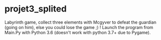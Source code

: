 # projet3_splited

Labyrinth game, collect three elements with Mcgyver to defeat the guardian (going on him), else you could lose the game ;) !
Launch the program from Main.Py with Python 3.6 (doesn't work with python 3.7+ due to Pygame).
